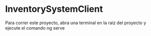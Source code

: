 # InventorySystemClient

Para correr este proyecto, abra una terminal en la raíz del proyecto y ejecute el comando ng serve
